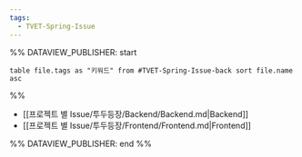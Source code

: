 ```yaml
---
tags:
  - TVET-Spring-Issue
---
```

%% DATAVIEW_PUBLISHER: start
```dataview
table file.tags as "키워드" from #TVET-Spring-Issue-back sort file.name asc
```
%%

- [[프로젝트 별 Issue/투두등장/Backend/Backend.md|Backend]]
- [[프로젝트 별 Issue/투두등장/Frontend/Frontend.md|Frontend]]

%% DATAVIEW_PUBLISHER: end %%
